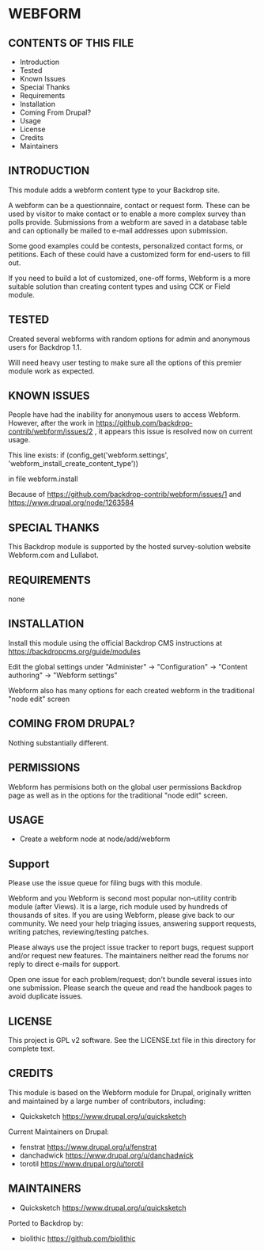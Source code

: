 WEBFORM
===================

CONTENTS OF THIS FILE
---------------------

 - Introduction
 - Tested
 - Known Issues
 - Special Thanks
 - Requirements
 - Installation
 - Coming From Drupal?
 - Usage
 - License
 - Credits
 - Maintainers

INTRODUCTION
------------

This module adds a webform content type to your Backdrop site.

A webform can be a questionnaire, contact or request form. These can be used by visitor to make contact or to enable a more complex survey than polls provide. Submissions from a webform are saved in a database table and can optionally be mailed to e-mail addresses upon submission.

Some good examples could be contests, personalized contact forms, or petitions. Each of these could have a customized form for end-users to fill out.

If you need to build a lot of customized, one-off forms, Webform is a more suitable solution than creating content types and using CCK or Field module.

TESTED
-----

Created several webforms with random options for admin and anonymous users for Backdrop 1.1.

Will need heavy user testing to make sure all the options of this premier module work as expected.

KNOWN ISSUES
---------------------

People have had the inability for anonymous users to access Webform.  However, after the work in <https://github.com/backdrop-contrib/webform/issues/2> , it appears this issue is resolved now on current usage.

This line exists:
if (config_get('webform.settings', 'webform_install_create_content_type'))

in file webform.install

Because of https://github.com/backdrop-contrib/webform/issues/1
and
https://www.drupal.org/node/1263584

SPECIAL THANKS
--------------

This Backdrop module is supported by the hosted survey-solution website Webform.com and Lullabot.


REQUIREMENTS
------------

none

INSTALLATION
------------

Install this module using the official Backdrop CMS instructions at https://backdropcms.org/guide/modules

Edit the global settings under "Administer" -> "Configuration" -> "Content authoring" -> "Webform settings"

Webform also has many options for each created webform in the traditional "node edit" screen

COMING FROM DRUPAL?
-------------------

Nothing substantially different.

PERMISSIONS
------------

Webform has permisions both on the global user permissions Backdrop page as well as in the options for the traditional "node edit" screen.


USAGE
-----

* Create a webform node at node/add/webform

Support
-------
Please use the issue queue for filing bugs with this module.

Webform and you
Webform is second most popular non-utility contrib module (after Views). It is a large, rich module used by hundreds of thousands of sites. If you are using Webform, please give back to our community. We need your help triaging issues, answering support requests, writing patches, reviewing/testing patches.

Please always use the project issue tracker to report bugs, request support and/or request new features. The maintainers neither read the forums nor reply to direct e-mails for support.

Open one issue for each problem/request; don't bundle several issues into one submission. Please search the queue and read the handbook pages to avoid duplicate issues.

LICENSE
-------

This project is GPL v2 software. See the LICENSE.txt file in this directory for complete text.

CREDITS
-----------

This module is based on the Webform module for Drupal, originally written and maintained by a large number of contributors, including:

- Quicksketch <https://www.drupal.org/u/quicksketch>

Current Maintainers on Drupal:

- fenstrat <https://www.drupal.org/u/fenstrat>
- danchadwick <https://www.drupal.org/u/danchadwick>
- torotil <https://www.drupal.org/u/torotil>

MAINTAINERS
-----------

- Quicksketch <https://www.drupal.org/u/quicksketch>

Ported to Backdrop by:

 - biolithic <https://github.com/biolithic>
